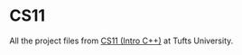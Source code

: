 # CS11
All the project files from [CS11 (Intro C++)](https://www.cs.tufts.edu/comp/11/) at Tufts University.